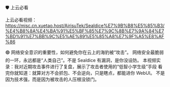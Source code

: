 🛡 上云必看

上云必看视频：
https://misc.cn.xuetao.host/AirisuTek/Sealdice%E7%9B%B8%E5%85%B3/%E4%B8%8A%E4%BA%91%E5%BF%85%E7%9C%8B%E7%9A%84%E7%BD%91%E7%BB%9C%E5%AE%89%E5%85%A8%E7%9F%A5%E8%AF%86️

🟢 网络安全意识的重要性，如何避免你在云上的海豹被“攻击”。
网络安全最脆弱的一环，永远都是“人类自己”。不是 Sealdice 有漏洞，是你没设防。
本视频实录：我对近期攻击事件进行了复盘，展示了攻击者使用的“低智小学生级”手段
看完你就知道：就算对方不会抓包、不会逆向，只是瞎点，都能进你 WebUI。
不是因为技术强，而是因为被攻击的人压根没锁门。